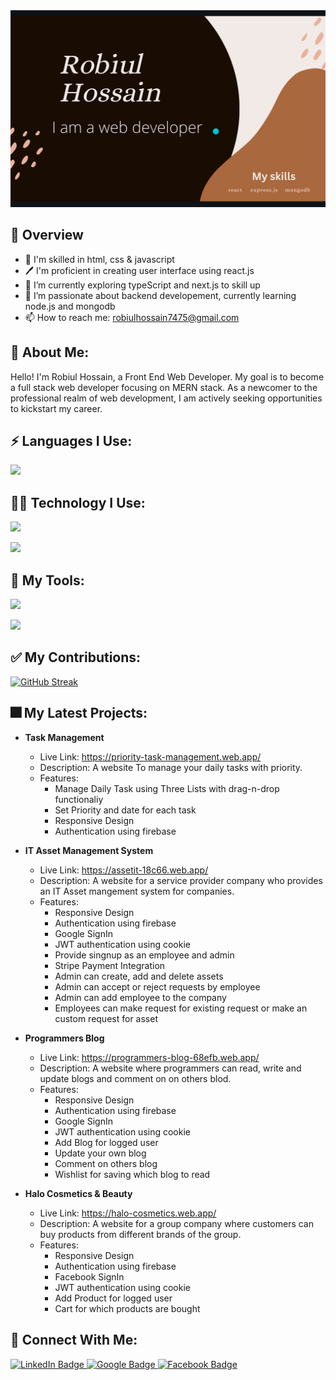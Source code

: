 <div id="header" align="center">
  <img src="https://raw.githubusercontent.com/coder7475/coder7475/main/banner.png"  />
</div>

## 📖 Overview

- 👑 I'm skilled in html, css & javascript
- 🖊️ I'm proficient in creating user interface using react.js
- 🔭 I’m currently exploring typeScript and next.js to skill up
- 🌱 I’m passionate about backend developement, currently learning node.js and mongodb
- 📫 How to reach me: robiulhossain7475@gmail.com

## 🚀 About Me:

Hello! I'm Robiul Hossain, a Front End Web Developer. 
My goal is to become a full stack web developer focusing on MERN stack. 
As a newcomer to the professional realm of web development, I am actively seeking opportunities to kickstart my career.

<!--
**coder7475/coder7475** is a ✨ _special_ ✨ repository because its `README.md` (this file) appears on your GitHub profile.

Here are some ideas to get you started:

- 🤔 I’m thinking about creating
- 👯 I’m looking to collaborate on ...
- 🌱 I’m currently learning ...
- 😄 Pronouns: ...
-  Fun fact: ...
-->
## ⚡ Languages I Use:

<!-- ![](http://github-profile-summary-cards.vercel.app/api/cards/profile-details?username=coder7475&theme=blue_green) -->

![](http://github-profile-summary-cards.vercel.app/api/cards/repos-per-language?username=coder7475&theme=blue_green)
<!-- 
![](http://github-profile-summary-cards.vercel.app/api/cards/productive-time?username=coder7475&theme=blue_green&utcOffset=8) -->


## 👨‍💻 Technology I Use:

<!-- <p>
  <a href="https://skillicons.dev">
    <img src="https://skillicons.dev/icons?i=html,css,javascript" />
  </a>
</p> -->
<p>
  <a href="https://skillicons.dev">
    <img src="https://skillicons.dev/icons?i=tailwindcss,react,nextjs,redux" />
  </a>
</p>

<p >
  <a href="https://skillicons.dev">
    <img src="https://skillicons.dev/icons?i=firebase,nodejs,expressjs,mongodb" />
  </a>
</p>

## 🔧 My Tools:

<p >
  <a href="https://skillicons.dev">
    <img src="https://skillicons.dev/icons?i=linux,vscode,git" />
  </a>
</p>

<p >
  <a href="https://skillicons.dev">
    <img src="https://skillicons.dev/icons?i=postman,vite,github" />
  </a>
</p>


## ✅ My Contributions:

[![GitHub Streak](https://github-readme-streak-stats.herokuapp.com?user=coder7475&theme=vue-dark)](https://git.io/streak-stats)


## 🎆 My Latest Projects:

* <strong>Task Management</strong>
  * Live Link: https://priority-task-management.web.app/
  * Description: A website To manage your daily tasks with priority.
  * Features:
    * Manage Daily Task using Three Lists with drag-n-drop functionaliy
    * Set Priority and date for each task
    * Responsive Design
    * Authentication using firebase    

* <strong>IT Asset Management System</strong>
  * Live Link: https://assetit-18c66.web.app/
  * Description: A website for a service provider company who provides an IT Asset mangement system for companies.
  * Features:
    * Responsive Design
    * Authentication using firebase
    * Google SignIn
    * JWT authentication using cookie
    * Provide singnup as an employee and admin
    * Stripe Payment Integration
    * Admin can create, add and delete assets
    * Admin can accept or reject requests by employee
    * Admin can add employee to the company
    * Employees can make request for existing request or make an custom request for asset

* <strong>Programmers Blog</strong>
  * Live Link: https://programmers-blog-68efb.web.app/
  * Description: A website where programmers can read, write and update blogs and comment on on others blod.
  * Features:
    * Responsive Design
    * Authentication using firebase
    * Google SignIn
    * JWT authentication using cookie
    * Add Blog for logged user
    * Update your own blog
    * Comment on others blog
    * Wishlist for saving which blog to read

* <strong>Halo Cosmetics & Beauty</strong>
  * Live Link: https://halo-cosmetics.web.app/
  * Description: A website for a group company where customers can buy products from different brands of the group.
  * Features:
    * Responsive Design
    * Authentication using firebase
    * Facebook SignIn
    * JWT authentication using cookie
    * Add Product for logged user
    * Cart for which products are bought

## 👥 Connect With Me:

<div id="badges">
  <a href="https://www.linkedin.com/in/robiul-hossain-298298265/">
    <img src="https://img.shields.io/badge/LinkedIn-blue?style=for-the-badge&logo=linkedin&logoColor=white" alt="LinkedIn Badge"/>
  </a>
  
  <a href="mailto:robiulhossain7475@gmail.com">
    <img src="https://img.shields.io/badge/Google-red?style=for-the-badge&logo=google&logoColor=white" alt="Google Badge"/>
  </a>
  
  <a href="https://www.facebook.com/rhfahadchy">
    <img src="https://img.shields.io/badge/Facebook-blue?style=for-the-badge&logo=facebook&logoColor=white" alt="Facebook Badge"/>
  </a>
</div>
